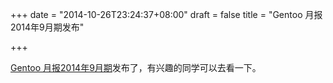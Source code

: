 +++
date = "2014-10-26T23:24:37+08:00"
draft = false
title = "Gentoo 月报2014年9月期发布"

+++


[Gentoo 月报2014年9月期](http://blogs.gentoo.org/news/2014/10/25/gentoo-monthly-newsletter-september-2014/)发布了，有兴趣的同学可以去看一下。
